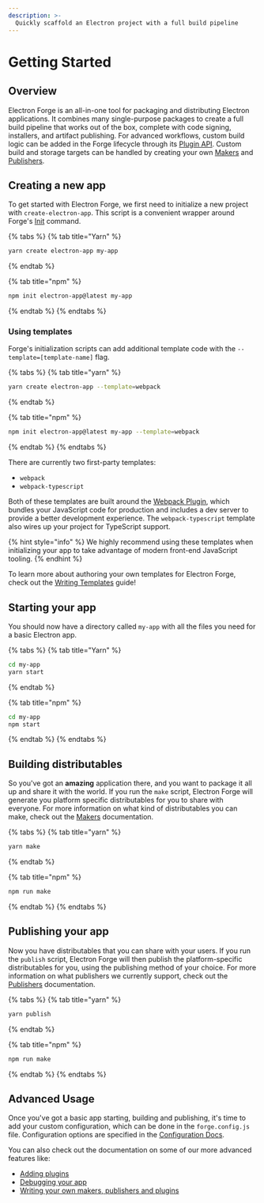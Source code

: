 ```yaml
---
description: >-
  Quickly scaffold an Electron project with a full build pipeline
---
```


# Getting Started

## Overview

Electron Forge is an all-in-one tool for packaging and distributing Electron applications. It combines many single-purpose packages to create a full build pipeline that works out of the box, complete with code signing, installers, and artifact publishing. For advanced workflows, custom build logic can be added in the Forge lifecycle through its [Plugin API](../config/plugins/README.md). Custom build and storage targets can be handled by creating your own [Makers](../config/makers/README.md) and [Publishers](../config/publishers/README.md).

## Creating a new app

To get started with Electron Forge, we first need to initialize a new project with `create-electron-app`. This script is a convenient wrapper around Forge's [Init](../cli.md#Init) command.

{% tabs %}
{% tab title="Yarn" %}
```bash
yarn create electron-app my-app
```
{% endtab %}

{% tab title="npm" %}
```bash
npm init electron-app@latest my-app
```
{% endtab %}
{% endtabs %}

### Using templates

Forge's initialization scripts can add additional template code with the `--template=[template-name]` flag.

{% tabs %}
{% tab title="yarn" %}
```bash
yarn create electron-app --template=webpack
```
{% endtab %}

{% tab title="npm" %}
```bash
npm init electron-app@latest my-app --template=webpack
```
{% endtab %}
{% endtabs %}


There are currently two first-party templates:

- `webpack`
- `webpack-typescript`

Both of these templates are built around the [Webpack Plugin]((../config/plugins/webpack.md)), which bundles your JavaScript code for production and includes a dev server to provide a better development experience. The `webpack-typescript` template also wires up your project for TypeScript support.

{% hint style="info" %}
We highly recommend using these templates when initializing your app to take advantage of modern front-end JavaScript tooling.
{% endhint %}

To learn more about authoring your own templates for Electron Forge, check out the [Writing Templates](../advanced/extending-electron-forge/writing-templates) guide!

## Starting your app

You should now have a directory called `my-app` with all the files you need for a basic Electron app. 

{% tabs %}
{% tab title="Yarn" %}
```bash
cd my-app
yarn start
```
{% endtab %}

{% tab title="npm" %}
```bash
cd my-app
npm start
```
{% endtab %}
{% endtabs %}

## Building distributables

So you've got an **amazing** application there, and you want to package it all up and share it with the world. If you run the `make` script, Electron Forge will generate you platform specific distributables for you to share with everyone. For more information on what kind of distributables you can make, check out the [Makers](../config/makers/) documentation.

{% tabs %}
{% tab title="yarn" %}
```bash
yarn make
```
{% endtab %}

{% tab title="npm" %}
```bash
npm run make
```
{% endtab %}
{% endtabs %}

## Publishing your app

Now you have distributables that you can share with your users. If you run the `publish` script, Electron Forge will then publish the platform-specific distributables for you, using the publishing method of your choice. For more information on what publishers we currently support, check out the [Publishers](../config/publishers/) documentation.

{% tabs %}
{% tab title="yarn" %}
```bash
yarn publish
```
{% endtab %}

{% tab title="npm" %}
```bash
npm run make
```
{% endtab %}
{% endtabs %}

## Advanced Usage

Once you've got a basic app starting, building and publishing, it's time to add your custom configuration, which can be done in the `forge.config.js` file. Configuration options are specified in the [Configuration Docs](https://www.electronforge.io/configuration).

You can also check out the documentation on some of our more advanced features like:

* [Adding plugins](../config/plugins/)
* [Debugging your app](../advanced/debugging.md)
* [Writing your own makers, publishers and plugins](../advanced/extending-electron-forge/)
